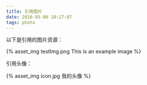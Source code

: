 ```yaml
---
title: 引用图片
date: 2016-05-06 10:27:07
tags: photo
---
```


以下是引用的图片资源：


{% asset_img testImg.png This is an example image %}

引用头像：

{% asset_img icon.jpg 我的头像 %}
